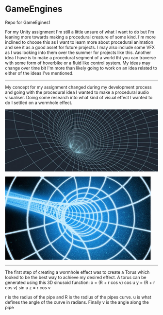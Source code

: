 # GameEngines
 Repo for GameEgines1

For my Unity assignment I'm still a little unsure of what I want to do but I'm leaning more towards making a procedural creature of some kind.
I'm more inclined to choose this as I want to learn more about procedural animation and see it as a good asset for future projects.
I may also include some VFX as I was looking into them over the summer for projects like this.
Another idea I have is to make a procedural segment of a world tht you can traverse with some form of hoverbike or a fluid like control system.
My ideas may change over time bit I'm more than likely going to work on an idea related to either of the ideas I've mentioned.

----
My concept for my assignment changed during my development process and going with the procedural idea I wanted to make a procedural audio visualiser. Doing some research into what kind of visual effect I wanted to do I settled on a wormhole effect. 

![](Images/wormhole_600.jpg)

![](Images/wormhole_sketch_LeahT.jpg)

----
The first step of creating a wormhole effect was to create a Torus which looked to be the best way to achieve my desired effect. A torus can be generated using this 3D sinusoid function:
x = (R + r cos v) cos u
y = (R + r cos v) sin u
z = r cos v

r is the radius of the pipe and R is the radius of the pipes curve. u is what defines the angle of the curve in radians. Finally v is the angle along the pipe


